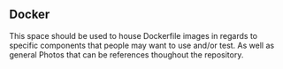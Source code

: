 ## Docker
This space should be used to house Dockerfile images in regards to specific components that people may want to use and/or test. As well as general Photos that can be references thoughout the repository.
